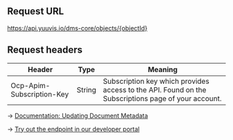 ## Request URL
https://api.yuuvis.io/dms-core/objects/{objectId}

## Request headers
| Header                    | Type   | Meaning                                                                                             |
|---------------------------|--------|-----------------------------------------------------------------------------------------------------|
| Ocp-Apim-Subscription-Key | String | Subscription key which provides access to the API. Found on the Subscriptions page of your account. |

&rarr; [Documentation: Updating Document Metadata](https://github.com/yuuvis/Documentation/wiki/Update-documents#UpdatingDocumentsviaCoreAPI-UpdateMetadata)

&rarr; [Try out the endpoint in our developer portal](https://developer.yuuvis.com/Apis/Endpoints/dms-core-api)
